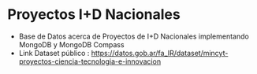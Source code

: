 # Proyectos I+D Nacionales 

* Base de Datos acerca de Proyectos de I+D Nacionales implementando MongoDB y MongoDB Compass
* Link Dataset público : https://datos.gob.ar/fa_IR/dataset/mincyt-proyectos-ciencia-tecnologia-e-innovacion
